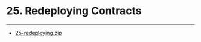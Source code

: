 #   25. Redeploying Contracts

---

-   [25-redeploying.zip](https://github.com/web3-nfts/bt-web3/raw/main/Curricula/Ethereum-and-Solidity_The_Complete_Developers_Guide/resources/25-redeploying.zip)